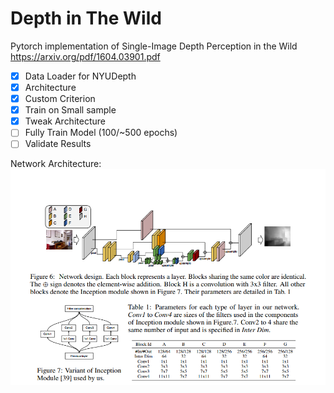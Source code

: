 # Depth in The Wild
Pytorch implementation of Single-Image Depth Perception in the Wild https://arxiv.org/pdf/1604.03901.pdf

- [x] Data Loader for NYUDepth
- [x] Architecture
- [x] Custom Criterion
- [x] Train on Small sample
- [x] Tweak Architecture
- [ ] Fully Train Model (100/~500 epochs)
- [ ] Validate Results

Network Architecture: 
![Network Architecture](hourglass_network.png)